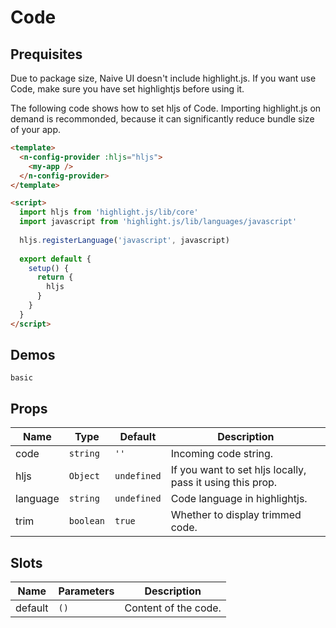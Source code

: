# Code

## Prequisites

<n-alert title="Note" type="warning" style="margin-bottom: 16px;">
  Due to package size, Naive UI doesn't include highlight.js. If you want use Code, make sure you have set highlightjs before using it.
</n-alert>

The following code shows how to set hljs of Code. Importing highlight.js on demand is recommonded, because it can significantly reduce bundle size of your app.

```html
<template>
  <n-config-provider :hljs="hljs">
    <my-app />
  </n-config-provider>
</template>

<script>
  import hljs from 'highlight.js/lib/core'
  import javascript from 'highlight.js/lib/languages/javascript'
    
  hljs.registerLanguage('javascript', javascript)
  
  export default {
    setup() {
      return {
        hljs
      }
    }
  }
</script>
```

## Demos

```demo
basic
```

## Props

| Name | Type | Default | Description |
| --- | --- | --- | --- |
| code | `string` | `''` | Incoming code string. |
| hljs | `Object` | `undefined` | If you want to set hljs locally, pass it using this prop. |
| language | `string` | `undefined` | Code language in highlightjs. |
| trim | `boolean` | `true` | Whether to display trimmed code. |

## Slots

| Name    | Parameters | Description          |
| ------- | ---------- | -------------------- |
| default | `()`       | Content of the code. |

